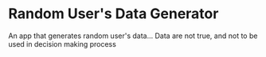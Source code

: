 # Random User's Data Generator

An app that generates random user's data... Data are not true, and not to be used in decision making process
